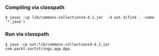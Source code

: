 ### Compiling via classpath
`$ javac -cp lib/commons-collections4-4.1.jar  -d out $(find . -name '*.java') `

### Run via classpath
`$ java -cp out:lib/commons-collections4-4.1.jar com.packt.sortstrings.app.App `